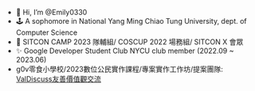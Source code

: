 - 👋 Hi, I’m @Emily0330
- 🕹️ A sophomore in National Yang Ming Chiao Tung University, dept. of Computer Science
- 🌱 SITCON CAMP 2023 隊輔組/ COSCUP 2022 場務組/ SITCON X 會眾
- ✨ Google Developer Student Club NYCU club member (2022.09 ~ 2023.06)
- g0v零食小學校/2023數位公民實作課程/專案實作工作坊/提案團隊: [ValDiscuss友善價值觀交流](https://sch001.g0v.tw/dash/prj/PefR68J4h7HyNFP65g2CrFwvUx_1T1)

<!---
Emily0330/Emily0330 is a ✨ special ✨ repository because its `README.md` (this file) appears on your GitHub profile.
You can click the Preview link to take a look at your changes.
--->
